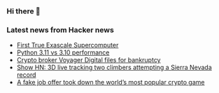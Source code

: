 ### Hi there 👋

<!--
**arashid-sh/arashid-sh** is a ✨ _special_ ✨ repository because its `README.md` (this file) appears on your GitHub profile.

Here are some ideas to get you started:

- 🔭 I’m currently working on ...
- 🌱 I’m currently learning ...
- 👯 I’m looking to collaborate on ...
- 🤔 I’m looking for help with ...
- 💬 Ask me about ...
- 📫 How to reach me: ...
- 😄 Pronouns: ...
- ⚡ Fun fact: ...
-->

### Latest news from Hacker news
<!-- BLOG-POST-LIST:START -->
- [First True Exascale Supercomputer](https://www.top500.org/lists/top500/2022/06/)
- [Python 3.11 vs 3.10 performance](https://github.com/faster-cpython/ideas/blob/main/main-vs-310.rst)
- [Crypto broker Voyager Digital files for bankruptcy](https://techcrunch.com/2022/07/06/crypto-broker-voyager-digital-files-for-bankruptcy/)
- [Show HN: 3D live tracking two climbers attempting a Sierra Nevada record](https://www.sps2022.com/tracker/NathanL)
- [A fake job offer took down the world’s most popular crypto game](https://www.theblock.co/post/156038/how-a-fake-job-offer-took-down-the-worlds-most-popular-crypto-game)
<!-- BLOG-POST-LIST:END -->
